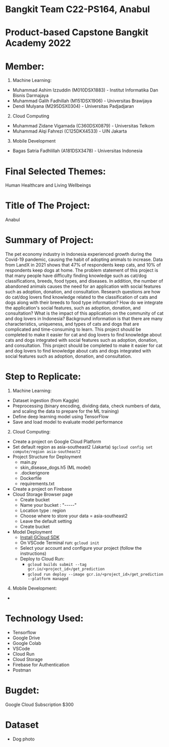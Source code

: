 # Bangkit Team C22-PS164, Anabul
# Product-based Capstone Bangkit Academy 2022
# Member:
1. Machine Learning:
- Muhammad Ashim Izzuddin (M010DSX1883) - Institut Informatika Dan Bisnis Darmajaya
- Muhammad Galih Fadhillah (M151DSX1906) - Universitas Brawijaya
- Dendi Mulyana (M295DSX0304) - Universitas Padjadjaran
2. Cloud Computing
- Muhammad Zidane Vigamada (C360DSX0879) - Universitas Telkom
- Muhammad Alqi Fahrezi (C125DKX4533) - UIN Jakarta
3. Mobile Development
- Bagas Satria Fadhlillah (A181DSX3478) - Universitas Indonesia
# Final Selected Themes:
Human Healthcare and Living Wellbeings
# Title of The Project:
Anabul
# Summary of Project:
The pet economy industry in Indonesia experienced growth during the Covid-19 pandemic, causing the habit of adopting animals to increase. Data from LandX in 2021 shows that 47% of respondents keep cats, and 10% of respondents keep dogs at home. The problem statement of this project is that many people have difficulty finding knowledge such as cat/dog classifications, breeds, food types, and diseases. In addition, the number of abandoned animals causes the need for an application with social features such as adoption, donation, and consultation. Research questions are how do cat/dog lovers find knowledge related to the classification of cats and dogs along with their breeds to food type information? How do we integrate the application's social features, such as adoption, donation, and consultation? What is the impact of this application on the community of cat and dog lovers in Indonesia? Background 
information is that there are many characteristics, uniqueness, and types of cats and dogs that are complicated and time-consuming to learn. This project should be completed to make it easier for cat and dog lovers to find knowledge about cats and dogs integrated with social features such as adoption, donation, and consultation. This project should be completed to make it easier for cat and dog lovers to find knowledge about cats and dogs integrated with social features such as adoption, donation, and consultation.
# Step to Replicate:
1. Machine Learning:
- Dataset ingestion (from Kaggle)
- Preprocessing (binary encoding, dividing data, check numbers of data, and scaling the data to prepare for the ML training)
- Define deep learning model using TensorFlow
- Save and load model to evaluate model performance
2. Cloud Computing:
- Create a project on Google Cloud Platform
- Set default region as asia-southeast2 (Jakarta)
``$gcloud config set compute/region asia-southeast2`` 
- Project Structure for Deployment
  - main.py
  - skin_disease_dogs.h5 (ML model)
  - .dockerignore
  - Dockerfile
  - requirements.txt
-  Create a project on Firebase
-  Cloud Storage Browser page
   - Create bucket
   - Name your bucket : "-----"
   - Location type : region
   - Choose where to store your data = asia-southeast2
   - Leave the default setting
   - Create bucket
-  Model Deployment
    -  [Install GCloud SDK](https://cloud.google.com/sdk/docs/install)
    -  On VSCode Terminal run: ``gcloud init``
    -  Select your account and configure your project (follow the instructions)
    -  Deploy to Cloud Run:
        - ``gcloud builds submit --tag gcr.io/<project_id>/get_prediction``
        - ``gcloud run deploy --image gcr.io/<project_id>/get_prediction --platform managed``
4. Mobile Development:
- 
# Technology Used:
- Tensorflow
- Google Drive
- Google Colab
- VSCode
- Cloud Run
- Cloud Storage
- Firebase for Authentication
- Postman
# Bugdet:
Google Cloud Subscription $300
# Dataset
- Dog photo
